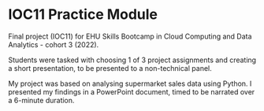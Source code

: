# IOC11 Practice Module

Final project (IOC11) for EHU Skills Bootcamp in Cloud Computing and Data Analytics - cohort 3 (2022).

Students were tasked with choosing 1 of 3 project assignments and creating a short presentation, to be presented to a non-technical panel.

My project was based on analysing supermarket sales data using Python. I presented my findings in a PowerPoint document, timed to be narrated over a 6-minute duration.
